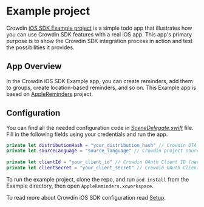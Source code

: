 # Example project

Crowdin [iOS SDK Example project](https://github.com/crowdin/mobile-sdk-ios/tree/master/Example) is a simple todo app that illustrates how you can use Crowdin SDK features with a real iOS app. This app's primary purpose is to show the Crowdin SDK integration process in action and test the possibilities it provides.

## App Overview

In the Crowdin iOS SDK Example app, you can create reminders, add them to groups, create location-based reminders, and so on. This Example app is based on [AppleReminders](https://github.com/atticus183/AppleReminders) project.

## Configuration

You can find all the needed configuration code in [*SceneDelegate.swift*](https://github.com/crowdin/mobile-sdk-ios/blob/master/Example/AppleReminders/SceneDelegate.swift) file. Fill in the following fields using your credentials and run the app.

```swift
private let distributionHash = "your_distribution_hash" // Crowdin OTA Content Delivery distribution hash
private let sourceLanguage = "source_language" // Crowdin project source language (e.g. "en")
    
private let clientId = "your_client_id" // Crowdin OAuth Client ID (needed for Screenshots and Real-Time Preview features)
private let clientSecret = "your_client_secret" // Crowdin OAuth Client Secret (needed for Screenshots and Real-Time Preview features)
```

To run the example project, clone the repo, and run `pod install` from the Example directory, then open `AppleReminders.xcworkspace`.

To read more about Crowdin iOS SDK configuration read [Setup](/setup).
